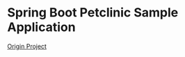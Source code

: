 # Spring Boot Petclinic Sample Application

[Origin Project](https://github.com/spring-projects/spring-petclinic)